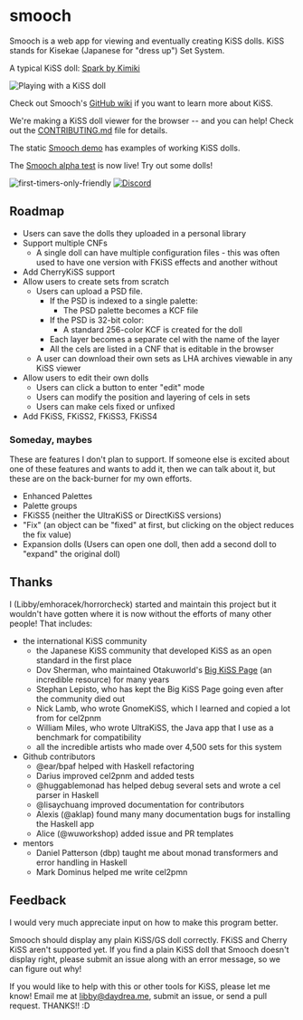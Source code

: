 # smooch

Smooch is a web app for viewing and eventually creating KiSS
dolls. KiSS stands for Kisekae (Japanese for "dress up") Set System.

A typical KiSS doll: [Spark by Kimiki](http://otakuworld.com/kiss/dolls/pages/k/ki_spark.htm)

![Playing with a KiSS doll](http://i.imgur.com/UnxpRmL.gif)

Check out Smooch's [GitHub wiki](https://github.com/emhoracek/smooch/wiki) if you want to learn more about KiSS.

We're making a KiSS doll viewer for the browser -- and you can help! Check
out the [CONTRIBUTING.md](https://github.com/emhoracek/smooch/blob/master/CONTRIBUTING.md) file for details.

The static [Smooch demo](http://emhoracek.github.io/smooch/index.html) has examples of working KiSS dolls.

The [Smooch alpha test](http://67.205.172.104:8000/) is now live! Try out some dolls!

![first-timers-only-friendly](http://img.shields.io/badge/first--timers--only-friendly-blue.svg?style=flat-square)
[![Discord](https://badgen.net/badge/icon/discord?icon=discord&label)](https://disboard.org/server/950519299364237312)

## Roadmap

  * Users can save the dolls they uploaded in a personal library
  * Support multiple CNFs
      * A single doll can have multiple configuration files - this was
        often used to have one version with FKiSS effects and another
        without
  * Add CherryKiSS support
  * Allow users to create sets from scratch
      * Users can upload a PSD file.
          * If the PSD is indexed to a single palette:
               * The PSD palette becomes a KCF file
          * If the PSD is 32-bit color:
               * A standard 256-color KCF is created for the doll
          * Each layer becomes a separate cel with the name of the layer
          * All the cels are listed in a CNF that is editable in the browser
      * A user can download their own sets as LHA archives viewable in any
        KiSS viewer
  * Allow users to edit their own dolls
      * Users can click a button to enter "edit" mode
      * Users can modify the position and layering of cels in sets
      * Users can make cels fixed or unfixed
  * Add FKiSS, FKiSS2, FKiSS3, FKiSS4

### Someday, maybes

These are features I don't plan to support. If someone else is excited about one of these
features and wants to add it, then we can talk about it, but these are on the back-burner
for my own efforts.

  * Enhanced Palettes
  * Palette groups
  * FKiSS5 (neither the UltraKiSS or DirectKiSS versions)
  * "Fix" (an object can be "fixed" at first, but clicking on the object reduces the fix value)
  * Expansion dolls (Users can open one doll, then add a second doll to "expand" the original doll)

## Thanks

I (Libby/emhoracek/horrorcheck) started and maintain this project but it wouldn't have gotten where it is now without the efforts of many other people! That includes:

 * the international KiSS community
   * the Japanese KiSS community that developed KiSS as an open standard in the first place
   * Dov Sherman, who maintained Otakuworld's [Big KiSS Page](https://www.otakuworld.com/kiss) (an incredible resource) for many years
   * Stephan Lepisto, who has kept the Big KiSS Page going even after the community died out
   * Nick Lamb, who wrote GnomeKiSS, which I learned and copied a lot from for cel2pnm
   * William Miles, who wrote UltraKiSS, the Java app that I use as a benchmark for compatibility
   * all the incredible artists who made over 4,500 sets for this system
 * Github contributors
   * @ear/bpaf helped with Haskell refactoring
   * Darius improved cel2pnm and added tests
   * @huggablemonad has helped debug several sets and wrote a cel parser in Haskell
   * @lisaychuang improved documentation for contributors
   * Alexis (@aklap) found many many documentation bugs for installing the Haskell app
   * Alice (@wuworkshop) added issue and PR templates
 * mentors
   * Daniel Patterson (dbp) taught me about monad transformers and error handling in Haskell
   * Mark Dominus helped me write cel2pmn

## Feedback

I would very much appreciate input on how to make this program better.

Smooch should display any plain KiSS/GS doll correctly. FKiSS and Cherry KiSS
aren't supported yet. If you find a plain KiSS doll that Smooch doesn't display
right, please submit an issue along with an error message, so we can figure out why!

If you would like to help with this or other tools for KiSS, please let me know!
Email me at libby@daydrea.me, submit an issue, or send a pull request. THANKS!! :D
